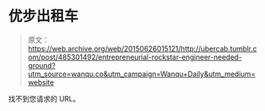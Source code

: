 # 优步出租车

> 原文：<https://web.archive.org/web/20150626015121/http://ubercab.tumblr.com/post/485301492/entrepreneurial-rockstar-engineer-needed-ground?utm_source=wanqu.co&utm_campaign=Wanqu+Daily&utm_medium=website>

  

找不到您请求的 URL。

